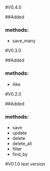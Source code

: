#V0.4.0

##Added
### methods:
- save_many


#V0.3.0

##Added
### methods:
- ilike

#V0.2.0

##Added
### methods:
- save
- update
- delete
- delete_all
- filter
- find_by


#V0.1.0
test version

